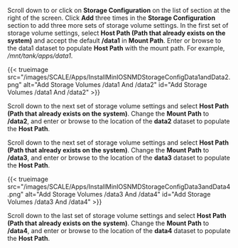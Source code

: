 &NewLine;

Scroll down to or click on **Storage Configuration** on the list of section at the right of the screen.
Click **Add** three times in the **Storage Configuration** section to add three more sets of storage volume settings.
In the first set of storage volume settings, select **Host Path (Path that already exists on the system)** and accept the default **/data1** in **Mount Path**.
Enter or browse to the data1 dataset to populate **Host Path** with the mount path. For example, */mnt/tank/apps/data1*.

{{< trueimage src="/images/SCALE/Apps/InstallMinIOSNMDStorageConfigData1andData2.png" alt="Add Storage Volumes /data1 And /data2" id="Add Storage Volumes /data1 And /data2" >}}

Scroll down to the next set of storage volume settings and select **Host Path (Path that already exists on the system)**.
Change the **Mount Path** to **/data2**, and enter or browse to the location of the **data2** dataset to populate the **Host Path**.

Scroll down to the next set of storage volume settings and select **Host Path (Path that already exists on the system)**.
Change the **Mount Path** to **/data3**, and enter or browse to the location of the **data3** dataset to populate the **Host Path**.

{{< trueimage src="/images/SCALE/Apps/InstallMinIOSNMDStorageConfigData3andData4.png" alt="Add Storage Volumes /data3 And /data4" id="Add Storage Volumes /data3 And /data4" >}}

Scroll down to the last set of storage volume settings and select **Host Path (Path that already exists on the system)**. 
Change the **Mount Path** to **/data4**, and enter or browse to the location of the **data4** dataset to populate the **Host Path**.
